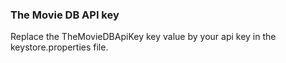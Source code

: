 ### The Movie DB API key

Replace the TheMovieDBApiKey key value by your api key in the keystore.properties file.